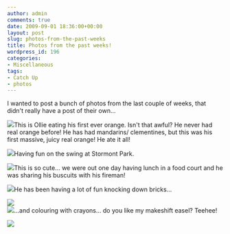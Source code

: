 ```yaml
---
author: admin
comments: true
date: 2009-09-01 18:36:00+00:00
layout: post
slug: photos-from-the-past-weeks
title: Photos from the past weeks!
wordpress_id: 196
categories:
- Miscellaneous
tags:
- Catch Up
- photos
---
```


I wanted to post a bunch of photos from the last couple of weeks, that didn't really have a post of their own...  
  
[![](http://3.bp.blogspot.com/_C-ub7-hXVgE/Sp1rHFqbW9I/AAAAAAAAH6o/PtMpRLreSlc/s400/IMG_5155.JPG)](http://3.bp.blogspot.com/_C-ub7-hXVgE/Sp1rHFqbW9I/AAAAAAAAH6o/PtMpRLreSlc/s1600/IMG_5155.JPG)This is Ollie eating his first ever orange.  Isn't that awful?  He never had real orange before!  He has had mandarins/ clementines, but this was his first massive, juicy real orange!  He ate it all!  
  
[![](http://4.bp.blogspot.com/_C-ub7-hXVgE/Sp1qedCr8nI/AAAAAAAAH6g/m2u1RTe3ruE/s400/IMG_5143.JPG)](http://4.bp.blogspot.com/_C-ub7-hXVgE/Sp1qedCr8nI/AAAAAAAAH6g/m2u1RTe3ruE/s1600/IMG_5143.JPG)Having fun on the swing at Stormont Park.  
  
[![](http://4.bp.blogspot.com/_C-ub7-hXVgE/Sp1qd1dxkyI/AAAAAAAAH6Y/n_zTi5553co/s400/IMG_5134.JPG)](http://4.bp.blogspot.com/_C-ub7-hXVgE/Sp1qd1dxkyI/AAAAAAAAH6Y/n_zTi5553co/s1600/IMG_5134.JPG)This is so cute... we were out one day having lunch in a food court and he was sharing his buscuits with his fireman!  
  
[![](http://1.bp.blogspot.com/_C-ub7-hXVgE/Sp1qdRjcAmI/AAAAAAAAH6Q/jloI_2xh18Y/s400/IMG_5122.JPG)](http://1.bp.blogspot.com/_C-ub7-hXVgE/Sp1qdRjcAmI/AAAAAAAAH6Q/jloI_2xh18Y/s1600/IMG_5122.JPG)He has been having a lot of fun knocking down bricks...  
  
[![](http://1.bp.blogspot.com/_C-ub7-hXVgE/Sp1qcy42xCI/AAAAAAAAH6I/qbQM0u7fXaM/s400/IMG_5119.JPG)](http://1.bp.blogspot.com/_C-ub7-hXVgE/Sp1qcy42xCI/AAAAAAAAH6I/qbQM0u7fXaM/s1600/IMG_5119.JPG)  
[![](http://3.bp.blogspot.com/_C-ub7-hXVgE/Sp1qchntdQI/AAAAAAAAH6A/i_iyJOio1Rc/s400/IMG_5116.JPG)](http://3.bp.blogspot.com/_C-ub7-hXVgE/Sp1qchntdQI/AAAAAAAAH6A/i_iyJOio1Rc/s1600/IMG_5116.JPG)...and colouring with crayons... do you like my makeshift easel? Teehee!

![](https://blogger.googleusercontent.com/tracker/251139911615938991-6105224248093696466?l=www.outmumbered.com)
